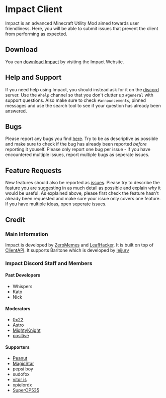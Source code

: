 # Impact Client

Impact is an advanced Minecraft Utility Mod aimed towards user friendliness.
Here, you will be able to submit issues that prevent the client from performing as expected.

## Download

You can [download Impact][download] by visiting the Impact Website.

## Help and Support

If you need help using Impact, you should instead ask for it on the [discord] server. Use the `#help` channel so that you don't clutter up `#general` with support questions. Also make sure to check `#announcements`, pinned messages and use the search tool to see if your question has already been answered.

## Bugs

Please report any bugs you find [here][issues]. Try to be as descriptive as possible and make sure to check if the bug has already been reported _before_ reporting it youself. Please only report one bug per issue - if you have encountered multiple issues, report multiple bugs as seperate    issues.

## Feature Requests

New features should also be reported as [issues]. Please try to describe the feature you are suggesting in as much detail as possible and explain _why_ it would be useful. As explained above, please first check the feature hasn't already been requested and make sure your issue only covers one feature. If you have multiple ideas, open seperate issues.

## Credit

### Main Information 
   Impact is developed by [ZeroMemes] and [LeafHacker]. It is built on top of [ClientAPI].
   It supports Baritone which is developed by [leijurv]

### Impact Discord Staff and Members

#### Past Developers

* Whispers 
* Kato
* Nick

#### Moderators

* [0x22]          
* Astro           
* [MightyKnight]  
* [positive]      

#### Supporters

* [Peanut]
* [MagicStar]      
* pepsi boy        
* sudofox
* [vitor is]       
* xpielordx        
* [SuperOP535]     


<!--info not bothered to add (for peanut only)
Big Contributor to Impact, Developer of Future
Helper and Contributor to Impact
Very active helper and supporter on the discord
Helper and Supporter on Discord and Github
Long term member on discord, active member and contributor
| Really early contributor, Emotional Support 
| The pepsi god
 One of the oldest Contributors, not active anymore
 | Very active Helper on Discord and Github
  -->

<!-- External links -->
[website]: https://impactdevelopment.github.io
[download]: https://impactdevelopment.github.io/#download
[discord]: https://discord.gg/YFhR2Ab

<!-- GitHub links -->
[issues]: https://github.com/ImpactDevelopment/ImpactClient/issues
[ClientAPI]: https://github.com/ImpactDevelopment/ClientAPI

<!-- Users -->
[ZeroMemes]: https://github.com/ZeroMemes
[LeafHacker]: https://github.com/LeafHacker
[leijurv]: https://github.com/leijurv

[Peanut]: https://github.com/zPeanut
[MagicStar]: https://github.com/MagicStarIsntGay
[vitor is]: https://github.com/VitorISs
[MightyKnight]: https://github.com/MightyKnight
[positive]: https://github.com/hugohindi
[0x22]: https://github.com/0-x-2-2
[SuperOP535]: https://github.com/SuperOP535
